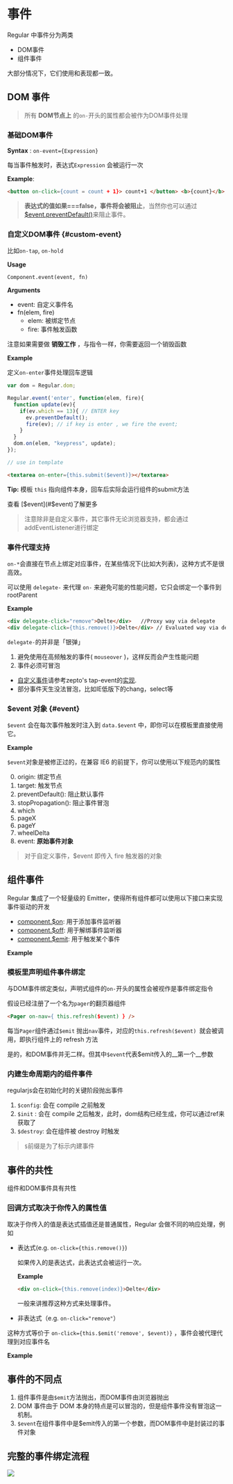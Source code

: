 # 事件

Regular 中事件分为两类

- DOM事件
- 组件事件 

大部分情况下，它们使用和表现都一致。

##  DOM 事件

> 所有 __DOM节点上__ 的`on-`开头的属性都会被作为DOM事件处理 



### 基础DOM事件 

__Syntax__ : `on-event={Expression}`

每当事件触发时，表达式`Expression` 会被运行一次


__Example__:

```html
<button on-click={count = count + 1}> count+1 </button> <b>{count}</b>,
```


<script async src="//jsfiddle.net/leeluolee/qktenw5c/embed/js,result/"></script>

> __表达式的值如果===false，事件将会被阻止__，当然你也可以通过[$event.preventDefault()](#event)来阻止事件。




### 自定义DOM事件  {#custom-event}

比如`on-tap`, `on-hold`

__Usage__

`Component.event(event, fn)` 


__Arguments__

* event:  自定义事件名 
* fn(elem, fire)
  - elem:  被绑定节点
  - fire:  事件触发函数 

注意如果需要做 __销毁工作__ ，与指令一样，你需要返回一个销毁函数

__Example__

定义`on-enter`事件处理回车逻辑


```js
var dom = Regular.dom;

Regular.event('enter', function(elem, fire){
  function update(ev){
    if(ev.which == 13){ // ENTER key
      ev.preventDefault();
      fire(ev); // if key is enter , we fire the event;
    }
  }
  dom.on(elem, "keypress", update);
});

// use in template

```

```html
<textarea on-enter={this.submit($event)}></textarea>
```

__Tip:__ 模板 `this` 指向组件本身，回车后实际会运行组件的submit方法

<script async src="//jsfiddle.net/leeluolee/3ac62L4g/embed/js,result/"></script>

查看 [$event](#$event)了解更多

> 注意除非是自定义事件，其它事件无论浏览器支持，都会通过addEventListener进行绑定


### 事件代理支持


`on-*`会直接在节点上绑定对应事件，在某些情况下(比如大列表)，这种方式不是很高效。

可以使用 `delegate-` 来代理 `on-`  来避免可能的性能问题，它只会绑定一个事件到 rootParent 


__Example__

```html
<div delegate-click="remove">Delte</div>   //Proxy way via delegate
<div delegate-click={this.remove()}>Delte</div> // Evaluated way via delagate
```


`delegate-`的并非是「银弹」

1. 避免使用在高频触发的事件( `mouseover` )，这样反而会产生性能问题
2. 事件必须可冒泡
  - [自定义事件](#custom-event)请参考zepto's tap-event的[实现](https://github.com/madrobby/zepto/blob/master/src/event.jsL274).
  - 部分事件天生没法冒泡，比如IE低版下的chang，select等

### $event 对象 {#event}

`$event` 会在每次事件触发时注入到 `data.$event` 中，即你可以在模板里直接使用它。


__Example__

<script async src="//jsfiddle.net/leeluolee/1o2gf4um/embed/js,result/"></script>


`$event`对象是被修正过的，在兼容 IE6 的前提下，你可以使用以下规范内的属性

0. origin:  绑定节点
1. target:  触发节点
2. preventDefault(): 阻止默认事件
3. stopPropagation(): 阻止事件冒泡
4. which
5. pageX
6. pageY
7. wheelDelta
8. event: __原始事件对象__

> 对于自定义事件，$event 即传入 fire 触发器的对象

## 组件事件

Regular 集成了一个轻量级的 Emitter，使得所有组件都可以使用以下接口来实现事件驱动的开发

- [component.$on](../intro/hello.html#start): 用于添加事件监听器
- [component.$off](../intro/what.html#start): 用于解绑事件监听器
- [component.$emit](../intro/what.html#start): 用于触发某个事件


__Example__


<script async src="//jsfiddle.net/leeluolee/h03acpfy/1/embed/js,result/"></script>

### 模板里声明组件事件绑定


与DOM事件绑定类似，声明式组件的`on-`开头的属性会被视作是事件绑定指令

假设已经注册了一个名为`pager`的翻页器组件

```html
<Pager on-nav={ this.refresh($event) } />
```

<script async src="//jsfiddle.net/leeluolee/8pfa43ms/embed/js,result/"></script>

每当`Pager`组件通过`$emit` 抛出`nav`事件，对应的`this.refresh($event) `就会被调用，即执行组件上的 refresh 方法

是的，和DOM事件并无二样。但其中`$event`代表$emit传入的__第一个__参数



### 内建生命周期内的组件事件

regularjs会在初始化时的关键阶段抛出事件

1. `$config`: 会在 compile 之前触发
2. `$init` : 会在 compile 之后触发，此时，dom结构已经生成，你可以通过ref来获取了
3. `$destroy`: 会在组件被 destroy 时触发

> `$`前缀是为了标示内建事件


## 事件的共性

组件和DOM事件具有共性

### 回调方式取决于你传入的属性值

取决于你传入的值是表达式插值还是普通属性，Regular 会做不同的响应处理，例如

- 表达式(e.g. `on-click={this.remove()}`)
  
  如果传入的是表达式，此表达式会被运行一次。
  
  __Example__
  ```html
  <div on-click={this.remove(index)}>Delte</div>
  ```

  
  一般来讲推荐这种方式来处理事件。
  


-  非表达式（e.g. `on-click="remove"`）

  这种方式等价于 `on-click={this.$emit('remove', $event)}` ，事件会被代理代理到对应事件名
  
  __Example__

<script async src="//jsfiddle.net/leeluolee/5hmawdcr/embed/js,result/"></script>


## 事件的不同点

1. 组件事件是由`$emit`方法抛出，而DOM事件由浏览器抛出
2. DOM 事件由于 DOM 本身的特点是可以冒泡的，但是组件事件没有冒泡这一机制。
3. `$event`在组件事件中是$emit传入的第一个参数，而DOM事件中是封装过的事件对象


## 完整的事件绑定流程

![](http://p1.music.126.net/eHVTTZYK5El8xqv8Z5RcSg==/109951163389106097.png)

